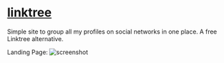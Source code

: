 # [linktree](https://samirpaulb.github.io/link)
Simple site to group all my profiles on social networks in one place. A free Linktree alternative.
  
Landing Page:
![screenshot](https://raw.githubusercontent.com/imrehan/links/main/samirpaul1-links.jpeg)
